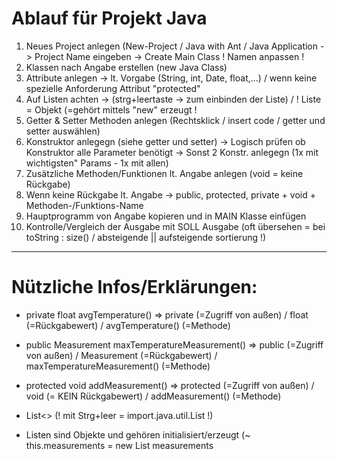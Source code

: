 # Ablauf für Projekt Java

1. Neues Project anlegen (New-Project / Java with Ant / Java Application -> Project Name eingeben -> Create Main Class ! Namen anpassen !
2. Klassen nach Angabe erstellen (new Java Class)
3. Attribute anlegen -> lt. Vorgabe (String, int, Date, float,...) / wenn keine spezielle Anforderung Attribut "protected"
4. Auf Listen achten -> (strg+leertaste -> zum einbinden der Liste) / ! Liste = Objekt (=gehört mittels "new" erzeugt ! 
5. Getter & Setter Methoden anlegen (Rechtsklick / insert code / getter und setter auswählen)
6. Konstruktor anlegegn (siehe getter und setter) -> Logisch prüfen ob Konstruktor alle Parameter benötigt -> Sonst 2 Konstr. anlegegn (1x mit wichtigsten" Params - 1x mit allen)
7. Zusätzliche Methoden/Funktionen lt. Angabe anlegen (void = keine Rückgabe)
8. Wenn keine Rückgabe lt. Angabe -> public, protected, private + void + Methoden-/Funktions-Name
9. Hauptprogramm von Angabe kopieren und in MAIN Klasse einfügen
10. Kontrolle/Vergleich der Ausgabe mit SOLL Ausgabe (oft übersehen = bei toString : size() / absteigende || aufsteigende sortierung !)

---

# Nützliche Infos/Erklärungen:

- private float avgTemperature() => private (=Zugriff von außen) / float (=Rückgabewert) / avgTemperature() (=Methode)

- public Measurement maxTemperatureMeasurement() => public (=Zugriff von außen) / Measurement (=Rückgabewert) / maxTemperatureMeasurement() (=Methode)

- protected void addMeasurement() => protected (=Zugriff von außen) / void (= KEIN Rückgabewert) / addMeasurement() (=Methode)

- List<> (! mit Strg+leer = import.java.util.List !)
- Listen sind Objekte und gehören initialisiert/erzeugt (~ this.measurements = new List<Measurement> measurements
